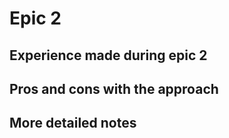 # Epic 2

## Experience made during epic 2

## Pros and cons with the approach

## More detailed notes